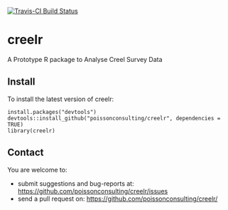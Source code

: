 [![Travis-CI Build Status](https://travis-ci.org/poissonconsulting/creelr.png?branch=master)](https://travis-ci.org/poissonconsulting/creel)

# creelr
 
A Prototype R package to Analyse Creel Survey Data

## Install

To install the latest version of creelr:

    install.packages("devtools")
    devtools::install_github("poissonconsulting/creelr", dependencies = TRUE)
    library(creelr)
    
## Contact

You are welcome to:

* submit suggestions and bug-reports at: https://github.com/poissonconsulting/creelr/issues
* send a pull request on: https://github.com/poissonconsulting/creelr/
